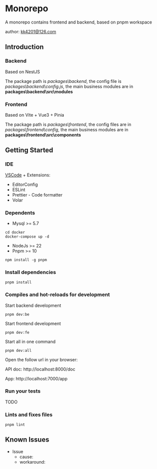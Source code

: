 # Monorepo

A monorepo contains frontend and backend, based on pnpm workspace

author: kk4201@126.com

## Introduction

### Backend

Based on NestJS

The package path is _packages\backend_, the config file is _packages\backend\config.js_, the main business modules are in **packages\backend\src\modules**

### Frontend

Based on Vite + Vue3 + Pinia

The package path is _packages\frontend_, the config files are in _packages\frontend\config_, the main business modules are in **packages\frontend\src\components**

## Getting Started

### IDE

[VSCode](https://code.visualstudio.com/) + Extensions:

- EditorConfig
- ESLint
- Prettier - Code formatter
- Volar

### Dependents

- Mysql >= 5.7

```
cd docker
docker-compose up -d
```

- NodeJs >= 22
- Pnpm >= 10

```
npm install -g pnpm
```

### Install dependencies

```
pnpm install
```

### Compiles and hot-reloads for development

Start backend development

```
pnpm dev:be
```

Start frontend development

```
pnpm dev:fe
```

Start all in one command

```
pnpm dev:all
```

Open the follow url in your browser:

API doc: http://localhost:8000/doc

App: http://localhost:7000/app

### Run your tests

TODO

### Lints and fixes files

```
pnpm lint
```

## Known Issues

- Issue
    - cause:
    - workaround:
